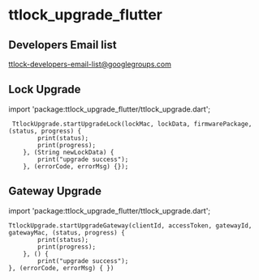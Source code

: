 # ttlock_upgrade_flutter

## Developers Email list
ttlock-developers-email-list@googlegroups.com

## Lock Upgrade

import 'package:ttlock_upgrade_flutter/ttlock_upgrade.dart';


```
 TtlockUpgrade.startUpgradeLock(lockMac, lockData, firmwarePackage, (status, progress) {
        print(status);
        print(progress);
    }, (String newLockData) {
        print("upgrade success");
    }, (errorCode, errorMsg) {});

```


## Gateway Upgrade

import 'package:ttlock_upgrade_flutter/ttlock_upgrade.dart';

```
TtlockUpgrade.startUpgradeGateway(clientId, accessToken, gatewayId, gatewayMac, (status, progress) { 
        print(status);
        print(progress);
    }, () {
        print("upgrade success");
}, (errorCode, errorMsg) { })

```